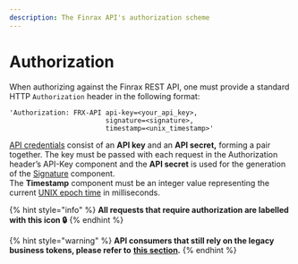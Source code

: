 ```yaml
---
description: The Finrax API's authorization scheme
---
```


# Authorization

When authorizing against the Finrax REST API, one must provide a standard HTTP `Authorization` header in the following format:

```aspnet
'Authorization: FRX-API api-key=<your_api_key>,
                        signature=<signature>,
                        timestamp=<unix_timestamp>'
```

[API credentials](management.md) consist of an **API key** and an **API secret,** forming a pair together. The key must be passed with each request in the Authorization header’s API-Key component and the **API secret** is used for the generation of the [Signature](signature.md) component.  
The **Timestamp** component must be an integer value representing the current [UNIX epoch time](https://www.unixtimestamp.com/) in milliseconds.

{% hint style="info" %}
**All requests that require authorization are labelled with this icon 🔒**
{% endhint %}

{% hint style="warning" %}
**API consumers that still rely on the legacy business tokens, please refer to** [**this section**](legacy.md)**.**
{% endhint %}

